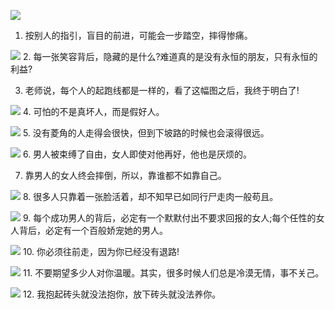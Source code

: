 ![](http://upload-images.jianshu.io/upload_images/3317226-7cc42af74d90dbfb.png?imageMogr2/auto-orient/strip%7CimageView2/2/w/1240)
1. 按别人的指引，盲目的前进，可能会一步踏空，摔得惨痛。

![](http://upload-images.jianshu.io/upload_images/3317226-f34c02c264275ebe.png?imageMogr2/auto-orient/strip%7CimageView2/2/w/1240)
2. 每一张笑容背后，隐藏的是什么?难道真的是没有永恒的朋友，只有永恒的利益?

3. 老师说，每个人的起跑线都是一样的，看了这幅图之后，我终于明白了!

![](http://upload-images.jianshu.io/upload_images/3317226-3f4b73d0053d309e.png?imageMogr2/auto-orient/strip%7CimageView2/2/w/1240)
4. 可怕的不是真坏人，而是假好人。

![](http://upload-images.jianshu.io/upload_images/3317226-7d6845b0bf3cfee6.png?imageMogr2/auto-orient/strip%7CimageView2/2/w/1240)
5. 没有菱角的人走得会很快，但到下坡路的时候也会滚得很远。

![](http://upload-images.jianshu.io/upload_images/3317226-6103647ac6acdc3f.png?imageMogr2/auto-orient/strip%7CimageView2/2/w/1240)
6. 男人被束缚了自由，女人即使对他再好，他也是厌烦的。

7. 靠男人的女人终会摔倒，所以，靠谁都不如靠自己。

![](http://upload-images.jianshu.io/upload_images/3317226-00df95cbf0e04600.png?imageMogr2/auto-orient/strip%7CimageView2/2/w/1240)
8. 很多人只靠着一张脸活着，却不知早已如同行尸走肉一般苟且。

![](http://upload-images.jianshu.io/upload_images/3317226-01c9b6ec23521196.png?imageMogr2/auto-orient/strip%7CimageView2/2/w/1240)
9. 每个成功男人的背后，必定有一个默默付出不要求回报的女人;每个任性的女人背后，必定有一个百般娇宠她的男人。

![](http://upload-images.jianshu.io/upload_images/3317226-6c5af90878b57d0d.png?imageMogr2/auto-orient/strip%7CimageView2/2/w/1240)
10. 你必须往前走，因为你已经没有退路!

![](http://upload-images.jianshu.io/upload_images/3317226-245cd23a7bc255f5.png?imageMogr2/auto-orient/strip%7CimageView2/2/w/1240)
11. 不要期望多少人对你温暖。其实，很多时候人们总是冷漠无情，事不关己。

![](http://upload-images.jianshu.io/upload_images/3317226-8d48288241503b27.png?imageMogr2/auto-orient/strip%7CimageView2/2/w/1240)
12. 我抱起砖头就没法抱你，放下砖头就没法养你。
